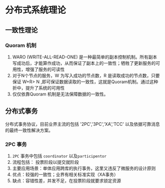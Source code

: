 # 分布式系统理论
## 一致性理论
### Quoram 机制
1. WARO (WRITE-ALL-READ-ONE) 是一种最简单的副本控制机制。所有副本写成功后，才能算作成功，从而保证了副本上的一致性；牺牲了更新服务的可用性，增强了服务的可读性
2. 对于N个节点的服务，W 为写入成功的节点数，R 是读取成功的节点数，只要保证 W+R> N ,即可保证数据读取的一致性，这就是Quoram机制。通过这种折中，提升了系统的可用性
3. 仅仅依靠Quoram 机制是无法保障数据的一致性。

## 分布式事务
分布式事务协议，目前业界主流的包括 '2PC','3PC','XA','TCC' 以及依据可靠消息的最终一致性解决方案。
### 2PC 事务
1. `2PC` 事务中包括 `coordinator` 以及`participentor` 
2. 流程包括： 投票阶段以提交就阶段
3. 主要应用场景：单体应用跨库的执行事务，这里又违反了微服务的设计原则
4. 优点：较强的一致性；业界有相关标准实现（XA事务）
5. 缺点：容错性差，并发不足，在投票阶段就要求锁定资源
